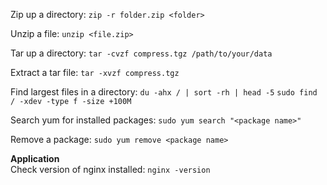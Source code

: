 Zip up a directory:
`zip -r folder.zip <folder>`

Unzip a file:
`unzip <file.zip>`

Tar up a directory:
`tar -cvzf compress.tgz /path/to/your/data`

Extract a tar file:
`tar -xvzf compress.tgz`

Find largest files in a directory:
`du -ahx / | sort -rh | head -5`
`sudo find / -xdev -type f -size +100M`

Search yum for installed packages:
`sudo yum search "<package name>"`

Remove a package:
`sudo yum remove <package name>`

**Application** <br>
Check version of nginx installed:
`nginx -version`
